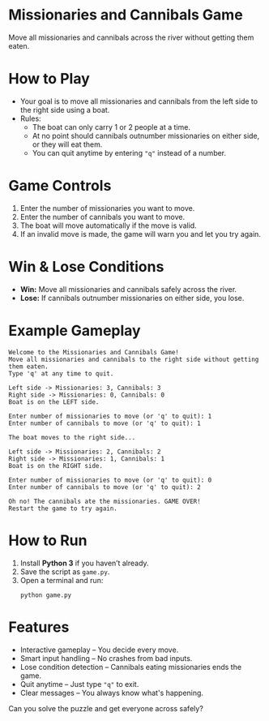 # Missionaries and Cannibals Game  

Move all missionaries and cannibals across the river without getting them eaten.  

# How to Play  
- Your goal is to move all missionaries and cannibals from the left side to the right side using a boat.  
- Rules:  
  - The boat can only carry 1 or 2 people at a time.  
  - At no point should cannibals outnumber missionaries on either side, or they will eat them.  
  - You can quit anytime by entering `"q"` instead of a number.  

# Game Controls  
1. Enter the number of missionaries you want to move.  
2. Enter the number of cannibals you want to move.  
3. The boat will move automatically if the move is valid.  
4. If an invalid move is made, the game will warn you and let you try again.  

# Win & Lose Conditions  
- **Win:** Move all missionaries and cannibals safely across the river.  
- **Lose:** If cannibals outnumber missionaries on either side, you lose.  

# Example Gameplay  

```
Welcome to the Missionaries and Cannibals Game!  
Move all missionaries and cannibals to the right side without getting them eaten.  
Type 'q' at any time to quit.  

Left side -> Missionaries: 3, Cannibals: 3  
Right side -> Missionaries: 0, Cannibals: 0  
Boat is on the LEFT side.  

Enter number of missionaries to move (or 'q' to quit): 1  
Enter number of cannibals to move (or 'q' to quit): 1  

The boat moves to the right side...  

Left side -> Missionaries: 2, Cannibals: 2  
Right side -> Missionaries: 1, Cannibals: 1  
Boat is on the RIGHT side.  

Enter number of missionaries to move (or 'q' to quit): 0  
Enter number of cannibals to move (or 'q' to quit): 2  

Oh no! The cannibals ate the missionaries. GAME OVER!  
Restart the game to try again.  
```

# How to Run  
1. Install **Python 3** if you haven’t already.  
2. Save the script as `game.py`.  
3. Open a terminal and run:  
   ```
   python game.py
   ```  

# Features  
- Interactive gameplay – You decide every move.  
- Smart input handling – No crashes from bad inputs.  
- Lose condition detection – Cannibals eating missionaries ends the game.  
- Quit anytime – Just type `"q"` to exit.  
- Clear messages – You always know what's happening.  

Can you solve the puzzle and get everyone across safely?  

